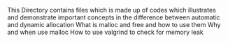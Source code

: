 This Directory contains files which is made up of codes which illustrates and demonstrate important concepts in the difference between automatic and dynamic allocation What is malloc and free and how to use them Why and when use malloc How to use valgrind to check for memory leak
